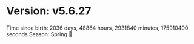 # Version: v5.6.27
Time since birth: 2036 days, 48864 hours, 2931840 minutes, 175910400 seconds
Season: Spring 🌸
